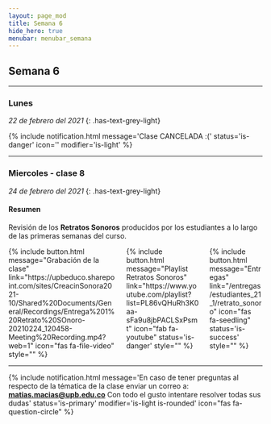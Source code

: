 ```yaml
---
layout: page_mod
title: Semana 6
hide_hero: true
menubar: menubar_semana
---
```


## Semana 6

---

### Lunes

<!-- ignore-prettier-start -->

_22 de febrero del 2021_
{: .has-text-grey-light}

<!-- ignore-prettier-end -->

{% include notification.html
message='Clase CANCELADA   :('
status='is-danger'
icon=''
modifier='is-light'
%}

---

### Miercoles - clase 8

<!-- ignore-prettier-start -->

_24 de febrero del 2021_
{: .has-text-grey-light}

<!-- ignore-prettier-end -->

#### Resumen

Revisión de los **Retratos Sonoros** producidos por los estudiantes a lo largo de las primeras semanas del curso.

<div class='columns'>
<div class='column'>
{% include button.html
message="Grabación de la clase"
link="https://upbeduco.sharepoint.com/sites/CreacinSonora2021-10/Shared%20Documents/General/Recordings/Entrega%201%20Retrato%20SOnoro-20210224_120458-Meeting%20Recording.mp4?web=1"
icon="fas fa-file-video"
style=""
%}
</div>
<div class='column'>
{% include button.html
message="Playlist Retratos Sonoros"
link="https://www.youtube.com/playlist?list=PL86vQHuRh3K0aa-sFa9u8jbPACLSxPsmt"
icon="fab fa-youtube"
status='is-danger'
style=""
%}
</div>
<div class='column'>
{% include button.html
message="Entregas"
link="/entregas/estudiantes_21_1/retrato_sonoro"
icon="fas fa-seedling"
status='is-success'
style=""
%}
</div>
</div>

---

{% include notification.html
message='En caso de tener preguntas al respecto de la tématica de la clase enviar un correo a: **matias.macias@upb.edu.co**
Con todo el gusto intentare resolver todas sus dudas'
status='is-primary'
modifier='is-light is-rounded'
icon="fas fa-question-circle"
%}

